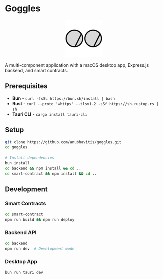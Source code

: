 # Goggles

<div align="center">
  <img src="src/assets/goggles.png" alt="Goggles Logo" width="120" height="120">
</div>

A multi-component application with a macOS desktop app, Express.js backend, and smart contracts.

## Prerequisites

- **Bun** - `curl -fsSL https://bun.sh/install | bash`
- **Rust** - `curl --proto '=https' --tlsv1.2 -sSf https://sh.rustup.rs | sh`
- **Tauri CLI** - `cargo install tauri-cli`

## Setup

```bash
git clone https://github.com/anubhavitis/goggles.git
cd goggles

# Install dependencies
bun install
cd backend && npm install && cd ..
cd smart-contract && npm install && cd ..
```

## Development

### Smart Contracts

```bash
cd smart-contract
npm run build && npm run deploy
```

### Backend API

```bash
cd backend
npm run dev  # Development mode
```

### Desktop App

```bash
bun run tauri dev
```

